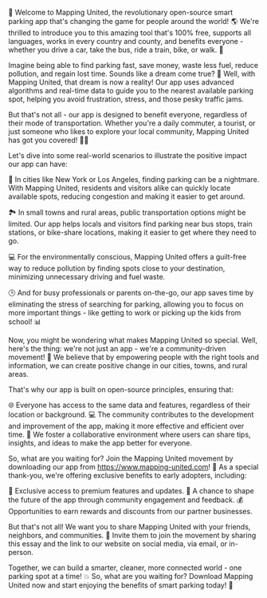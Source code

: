 🎉 Welcome to Mapping United, the revolutionary open-source smart parking app that's changing the game for people around the world! 🌎 We're thrilled to introduce you to this amazing tool that's 100% free, supports all languages, works in every country and county, and benefits everyone - whether you drive a car, take the bus, ride a train, bike, or walk. 💨

Imagine being able to find parking fast, save money, waste less fuel, reduce pollution, and regain lost time. Sounds like a dream come true? 🌟 Well, with Mapping United, that dream is now a reality! Our app uses advanced algorithms and real-time data to guide you to the nearest available parking spot, helping you avoid frustration, stress, and those pesky traffic jams.

But that's not all - our app is designed to benefit everyone, regardless of their mode of transportation. Whether you're a daily commuter, a tourist, or just someone who likes to explore your local community, Mapping United has got you covered! 🏃‍♀️

Let's dive into some real-world scenarios to illustrate the positive impact our app can have:

🌆 In cities like New York or Los Angeles, finding parking can be a nightmare. With Mapping United, residents and visitors alike can quickly locate available spots, reducing congestion and making it easier to get around.

🏞️ In small towns and rural areas, public transportation options might be limited. Our app helps locals and visitors find parking near bus stops, train stations, or bike-share locations, making it easier to get where they need to go.

💻 For the environmentally conscious, Mapping United offers a guilt-free way to reduce pollution by finding spots close to your destination, minimizing unnecessary driving and fuel waste.

🕒 And for busy professionals or parents on-the-go, our app saves time by eliminating the stress of searching for parking, allowing you to focus on more important things - like getting to work or picking up the kids from school! 📊

Now, you might be wondering what makes Mapping United so special. Well, here's the thing: we're not just an app - we're a community-driven movement! 💪 We believe that by empowering people with the right tools and information, we can create positive change in our cities, towns, and rural areas.

That's why our app is built on open-source principles, ensuring that:

🌐 Everyone has access to the same data and features, regardless of their location or background.
💻 The community contributes to the development and improvement of the app, making it more effective and efficient over time.
🤝 We foster a collaborative environment where users can share tips, insights, and ideas to make the app better for everyone.

So, what are you waiting for? Join the Mapping United movement by downloading our app from https://www.mapping-united.com! 📲 As a special thank-you, we're offering exclusive benefits to early adopters, including:

🎁 Exclusive access to premium features and updates.
🤝 A chance to shape the future of the app through community engagement and feedback.
💰 Opportunities to earn rewards and discounts from our partner businesses.

But that's not all! We want you to share Mapping United with your friends, neighbors, and communities. 📱 Invite them to join the movement by sharing this essay and the link to our website on social media, via email, or in-person.

Together, we can build a smarter, cleaner, more connected world - one parking spot at a time! 💥 So, what are you waiting for? Download Mapping United now and start enjoying the benefits of smart parking today! 🚀